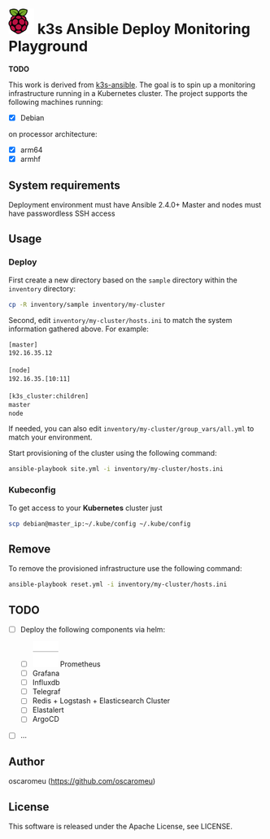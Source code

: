 # ![Raspberry Pi](docs/img/logo_raspberry-pi.svg) k3s Ansible Deploy Monitoring Playground

**TODO**

This work is derived from [k3s-ansible](https://github.com/k3s-io/k3s-ansible). The goal is to spin up a monitoring infrastructure running in a Kubernetes cluster. The project supports the following machines running: 

- [X] Debian

on processor architecture:

- [X] arm64
- [X] armhf

## System requirements

Deployment environment must have Ansible 2.4.0+
Master and nodes must have passwordless SSH access

## Usage

### Deploy

First create a new directory based on the `sample` directory within the `inventory` directory:

```bash
cp -R inventory/sample inventory/my-cluster
```

Second, edit `inventory/my-cluster/hosts.ini` to match the system information gathered above. For example:

```bash
[master]
192.16.35.12

[node]
192.16.35.[10:11]

[k3s_cluster:children]
master
node
```

If needed, you can also edit `inventory/my-cluster/group_vars/all.yml` to match your environment.

Start provisioning of the cluster using the following command:

```bash
ansible-playbook site.yml -i inventory/my-cluster/hosts.ini
```

### Kubeconfig

To get access to your **Kubernetes** cluster just

```bash
scp debian@master_ip:~/.kube/config ~/.kube/config
```


## Remove

To remove the provisioned infrastructure use the following command:

```bash
ansible-playbook reset.yml -i inventory/my-cluster/hosts.ini
```

## TODO
- [ ] Deploy the following components via helm:
    - [ ] ![progress](docs/img/25_progress_bar.svg) Prometheus
    - [ ] Grafana
    - [ ] Influxdb
    - [ ] Telegraf
    - [ ] Redis + Logstash + Elasticsearch Cluster
    - [ ] Elastalert
    - [ ] ArgoCD
- [ ] ...



## Author

oscaromeu (https://github.com/oscaromeu)

## License

This software is released under the Apache License, see LICENSE.
